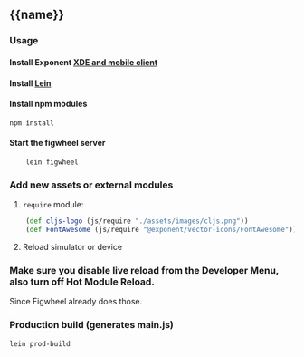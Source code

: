 ## {{name}}

### Usage

#### Install Exponent [XDE and mobile client](https://docs.getexponent.com/versions/v10.0.0/introduction/installation.html)

#### Install [Lein](http://leiningen.org/#install)

#### Install npm modules

``` shell
npm install
```

#### Start the figwheel server
``` shell
    lein figwheel

```

### Add new assets or external modules
1. `require` module:

``` clj
    (def cljs-logo (js/require "./assets/images/cljs.png"))
    (def FontAwesome (js/require "@exponent/vector-icons/FontAwesome"))
```
2. Reload simulator or device

### Make sure you disable live reload from the Developer Menu, also turn off Hot Module Reload.
Since Figwheel already does those.

### Production build (generates main.js)

``` shell
lein prod-build
```
